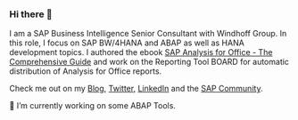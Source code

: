 ### Hi there 👋

I am a SAP Business Intelligence Senior Consultant with Windhoff Group. In this role, I focus on SAP BW/4HANA and ABAP as well as HANA development topics. I authored the ebook <a href="https://www.analysisoffice.net">SAP Analysis for Office - The Comprehensive Guide</a> and work on the Reporting Tool BOARD for automatic distribution of Analysis for Office reports.

Check me out on my <a href="https://www.reyemsaibot.com">Blog</a>, <a href="https://www.twitter.com/reyemsaibot">Twitter</a>, <a href="https://www.linkedin.com/in/reyemsaibot/">LinkedIn</a> and the <a href="https://people.sap.com/reyemsaibot">SAP Community</a>.

🔭 I’m currently working on some ABAP Tools.

<!--
**reyemsaibot/reyemsaibot** is a ✨ _special_ ✨ repository because its `README.md` (this file) appears on your GitHub profile.

Here are some ideas to get you started:

-  ...
- 🌱 I’m currently learning ...
- 👯 I’m looking to collaborate on ...
- 🤔 I’m looking for help with ...
- 💬 Ask me about ...
- 📫 How to reach me: ...
- 😄 Pronouns: ...
- ⚡ Fun fact: ...
-->
